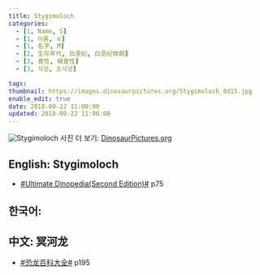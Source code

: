 ```yaml
---
title: Stygimoloch
categories:
  - [1, Name, S]
  - [1, 이름, ㅍ]
  - [1, 名字, M]
  - [2, 生存年代, 白垩纪, 白垩纪晚期]
  - [3, 食性, 植食性]
  - [3, 식성, 초식성]

tags:
thumbnail: https://images.dinosaurpictures.org/Stygimoloch_0d15.jpg
enable_edit: true
date: 2018-09-22 11:00:00
updated: 2018-09-22 11:00:00
---
```

![Stygimoloch](https://images.dinosaurpictures.org/Stygimoloch_0d15.jpg)
사진 더 보기: [DinosaurPictures.org](https://dinosaurpictures.org/Stygimoloch-pictures)

## English: Stygimoloch

- [#Ultimate Dinopedia(Second Edition)#](/books/p/86d06d1161eb1684c26079a0348b5931/) p75

## 한국어:

## 中文: 冥河龙

- [#恐龙百科大全#](/books/p/6cd4e752e2119c63c607be6bb97d17aa/) p195
